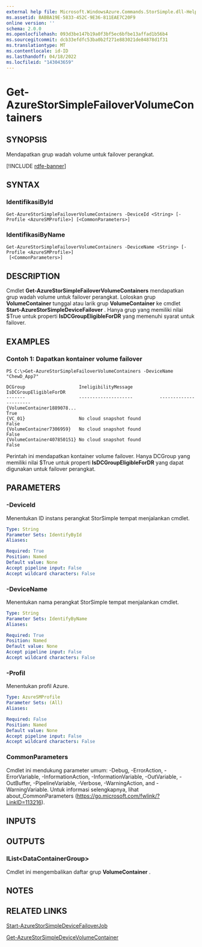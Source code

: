 ```yaml
---
external help file: Microsoft.WindowsAzure.Commands.StorSimple.dll-Help.xml
ms.assetid: BABBA19E-5833-452C-9E36-811EAE7C20F9
online version: ''
schema: 2.0.0
ms.openlocfilehash: 093d3be147b19a0f3bf5ec6bfbe13affad1b56b4
ms.sourcegitcommit: dcb33efdfc53ba0b2f271e883021de84878d1f31
ms.translationtype: MT
ms.contentlocale: id-ID
ms.lasthandoff: 04/18/2022
ms.locfileid: "143043659"
---
```

# Get-AzureStorSimpleFailoverVolumeContainers

## SYNOPSIS
Mendapatkan grup wadah volume untuk failover perangkat.

[!INCLUDE [rdfe-banner](../../includes/rdfe-banner.md)]

## SYNTAX

### IdentifikasiById
```
Get-AzureStorSimpleFailoverVolumeContainers -DeviceId <String> [-Profile <AzureSMProfile>] [<CommonParameters>]
```

### IdentifikasiByName
```
Get-AzureStorSimpleFailoverVolumeContainers -DeviceName <String> [-Profile <AzureSMProfile>]
 [<CommonParameters>]
```

## DESCRIPTION
Cmdlet **Get-AzureStorSimpleFailoverVolumeContainers** mendapatkan grup wadah volume untuk failover perangkat.
Loloskan grup **VolumeContainer** tunggal atau larik grup **VolumeContainer** ke cmdlet **Start-AzureStorSimpleDeviceFailover** .
Hanya grup yang memiliki nilai $True untuk properti **IsDCGroupEligibleForDR** yang memenuhi syarat untuk failover.

## EXAMPLES

### Contoh 1: Dapatkan kontainer volume failover
```
PS C:\>Get-AzureStorSimpleFailoverVolumeContainers -DeviceName "ChewD_App7"

DCGroup                    IneligibilityMessage          IsDCGroupEligibleForDR
-------                    --------------------          ----------------------
{VolumeContainer1889078...                                                 True
{VC_01}                    No cloud snapshot found                        False
{VolumeContainer7306959}   No cloud snapshot found                        False
{VolumeContainer407850151} No cloud snapshot found                        False
```

Perintah ini mendapatkan kontainer volume failover.
Hanya DCGroup yang memiliki nilai $True untuk properti **IsDCGroupEligibleForDR** yang dapat digunakan untuk failover perangkat.

## PARAMETERS

### -DeviceId
Menentukan ID instans perangkat StorSimple tempat menjalankan cmdlet.

```yaml
Type: String
Parameter Sets: IdentifyById
Aliases: 

Required: True
Position: Named
Default value: None
Accept pipeline input: False
Accept wildcard characters: False
```

### -DeviceName
Menentukan nama perangkat StorSimple tempat menjalankan cmdlet.

```yaml
Type: String
Parameter Sets: IdentifyByName
Aliases: 

Required: True
Position: Named
Default value: None
Accept pipeline input: False
Accept wildcard characters: False
```

### -Profil
Menentukan profil Azure.

```yaml
Type: AzureSMProfile
Parameter Sets: (All)
Aliases: 

Required: False
Position: Named
Default value: None
Accept pipeline input: False
Accept wildcard characters: False
```

### CommonParameters
Cmdlet ini mendukung parameter umum: -Debug, -ErrorAction, -ErrorVariable, -InformationAction, -InformationVariable, -OutVariable, -OutBuffer, -PipelineVariable, -Verbose, -WarningAction, and -WarningVariable. Untuk informasi selengkapnya, lihat about_CommonParameters (https://go.microsoft.com/fwlink/?LinkID=113216).

## INPUTS

## OUTPUTS

### IList\<DataContainerGroup\>
Cmdlet ini mengembalikan daftar grup **VolumeContainer** .

## NOTES

## RELATED LINKS

[Start-AzureStorSimpleDeviceFailoverJob](./Start-AzureStorSimpleDeviceFailoverJob.md)

[Get-AzureStorSimpleDeviceVolumeContainer](./Get-AzureStorSimpleDeviceVolumeContainer.md)


